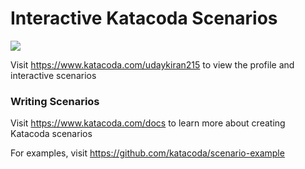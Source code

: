 # Interactive Katacoda Scenarios

[![](http://shields.katacoda.com/katacoda/udaykiran215/count.svg)](https://www.katacoda.com/udaykiran215 "Get your profile on Katacoda.com")

Visit https://www.katacoda.com/udaykiran215 to view the profile and interactive scenarios

### Writing Scenarios
Visit https://www.katacoda.com/docs to learn more about creating Katacoda scenarios

For examples, visit https://github.com/katacoda/scenario-example
